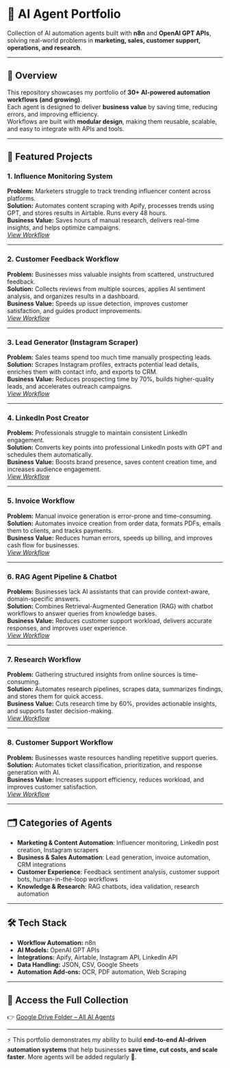 # 🤖 AI Agent Portfolio

Collection of AI automation agents built with **n8n** and **OpenAI GPT APIs**, solving real-world problems in **marketing, sales, customer support, operations, and research**.

---

## 📌 Overview
This repository showcases my portfolio of **30+ AI-powered automation workflows (and growing)**.  
Each agent is designed to deliver **business value** by saving time, reducing errors, and improving efficiency.  
Workflows are built with **modular design**, making them reusable, scalable, and easy to integrate with APIs and tools.

---

## 🚀 Featured Projects

### 1. Influence Monitoring System  
**Problem:** Marketers struggle to track trending influencer content across platforms.  
**Solution:** Automates content scraping with Apify, processes trends using GPT, and stores results in Airtable. Runs every 48 hours.  
**Business Value:** Saves hours of manual research, delivers real-time insights, and helps optimize campaigns.  
*[View Workflow](https://drive.google.com/drive/folders/19zoNfraSl8iLC3jxcYzXm4uKbKDDkf88?usp=sharing)*  

---

### 2. Customer Feedback Workflow  
**Problem:** Businesses miss valuable insights from scattered, unstructured feedback.  
**Solution:** Collects reviews from multiple sources, applies AI sentiment analysis, and organizes results in a dashboard.  
**Business Value:** Speeds up issue detection, improves customer satisfaction, and guides product improvements.  
*[View Workflow](https://drive.google.com/drive/folders/19zoNfraSl8iLC3jxcYzXm4uKbKDDkf88?usp=sharing)*  

---

### 3. Lead Generator (Instagram Scraper)  
**Problem:** Sales teams spend too much time manually prospecting leads.  
**Solution:** Scrapes Instagram profiles, extracts potential lead details, enriches them with contact info, and exports to CRM.  
**Business Value:** Reduces prospecting time by 70%, builds higher-quality leads, and accelerates outreach campaigns.  
*[View Workflow](https://drive.google.com/drive/folders/19zoNfraSl8iLC3jxcYzXm4uKbKDDkf88?usp=sharing)*  

---

### 4. LinkedIn Post Creator  
**Problem:** Professionals struggle to maintain consistent LinkedIn engagement.  
**Solution:** Converts key points into professional LinkedIn posts with GPT and schedules them automatically.  
**Business Value:** Boosts brand presence, saves content creation time, and increases audience engagement.  
*[View Workflow](https://drive.google.com/drive/folders/19zoNfraSl8iLC3jxcYzXm4uKbKDDkf88?usp=sharing)*  

---

### 5. Invoice Workflow  
**Problem:** Manual invoice generation is error-prone and time-consuming.  
**Solution:** Automates invoice creation from order data, formats PDFs, emails them to clients, and tracks payments.  
**Business Value:** Reduces human errors, speeds up billing, and improves cash flow for businesses.  
*[View Workflow](https://drive.google.com/drive/folders/19zoNfraSl8iLC3jxcYzXm4uKbKDDkf88?usp=sharing)*  

---

### 6. RAG Agent Pipeline & Chatbot  
**Problem:** Businesses lack AI assistants that can provide context-aware, domain-specific answers.  
**Solution:** Combines Retrieval-Augmented Generation (RAG) with chatbot workflows to answer queries from knowledge bases.  
**Business Value:** Reduces customer support workload, delivers accurate responses, and improves user experience.  
*[View Workflow](https://drive.google.com/drive/folders/19zoNfraSl8iLC3jxcYzXm4uKbKDDkf88?usp=sharing)*  

---

### 7. Research Workflow  
**Problem:** Gathering structured insights from online sources is time-consuming.  
**Solution:** Automates research pipelines, scrapes data, summarizes findings, and stores them for quick access.  
**Business Value:** Cuts research time by 60%, provides actionable insights, and supports faster decision-making.  
*[View Workflow](https://drive.google.com/drive/folders/19zoNfraSl8iLC3jxcYzXm4uKbKDDkf88?usp=sharing)*  

---

### 8. Customer Support Workflow  
**Problem:** Businesses waste resources handling repetitive support queries.  
**Solution:** Automates ticket classification, prioritization, and response generation with AI.  
**Business Value:** Increases support efficiency, reduces workload, and improves customer satisfaction.  
*[View Workflow](https://drive.google.com/drive/folders/19zoNfraSl8iLC3jxcYzXm4uKbKDDkf88?usp=sharing)*  

---

## 🗂️ Categories of Agents
- **Marketing & Content Automation**: Influencer monitoring, LinkedIn post creation, Instagram scrapers  
- **Business & Sales Automation**: Lead generation, invoice automation, CRM integrations  
- **Customer Experience**: Feedback sentiment analysis, customer support bots, human-in-the-loop workflows  
- **Knowledge & Research**: RAG chatbots, idea validation, research automation  

---

## 🛠️ Tech Stack
- **Workflow Automation:** n8n  
- **AI Models:** OpenAI GPT APIs  
- **Integrations:** Apify, Airtable, Instagram API, LinkedIn API  
- **Data Handling:** JSON, CSV, Google Sheets  
- **Automation Add-ons:** OCR, PDF automation, Web Scraping  

---

## 📂 Access the Full Collection
👉 [Google Drive Folder – All AI Agents](https://drive.google.com/drive/folders/19zoNfraSl8iLC3jxcYzXm4uKbKDDkf88?usp=sharing)

---

⚡ This portfolio demonstrates my ability to build **end-to-end AI-driven automation systems** that help businesses **save time, cut costs, and scale faster**. More agents will be added regularly 🚀.
